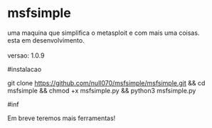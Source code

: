 # msfsimple
uma maquina que simplifica o metasploit e com mais uma coisas. <br>
esta em desenvolvimento. <br> <br>
versao: 1.0.9

#instalacao

git clone https://github.com/null070/msfsimple/msfsimple.git && cd msfsimple && chmod +x msfsimple.py && python3 msfsimple.py

#inf

Em breve teremos mais ferramentas!

